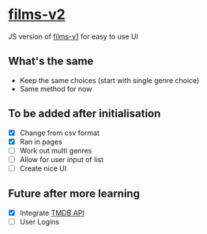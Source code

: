 # [films-v2](https://glombort.github.io/films-v2/)
JS version of [films-v1](https://github.com/Glombort/films-v1) for easy to use UI

## What's the same
- Keep the same choices (start with single genre choice)
- Same method for now

## To be added after initialisation
- [x] Change from csv format
- [x] Ran in pages
- [ ] Work out multi genres
- [ ] Allow for user input of list
- [ ] Create nice UI

## Future after more learning
- [x] Integrate [TMDB API](https://developers.themoviedb.org/3/getting-started/introduction)
- [ ] User Logins
